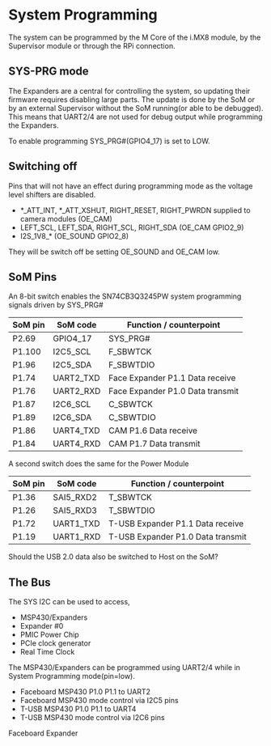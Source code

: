 # System Programming

The system can be programmed by the M Core of the i.MX8 module, by the Supervisor module or through the RPi connection.

## SYS-PRG mode

The Expanders are a central for controlling the system, so updating their firmware requires disabling large parts.
The update is done by the SoM or by an external Supervisor without the SoM running(or able to be debugged). 
This means that UART2/4 are not used for debug output while programming the Expanders.

To enable programming SYS_PRG#(GPIO4_17) is set to LOW.


## Switching off

Pins that will not have an effect during programming mode as the voltage level shifters are disabled.

- *_ATT_INT, *_ATT_XSHUT, RIGHT_RESET, RIGHT_PWRDN supplied to camera modules (OE_CAM)
- LEFT_SCL, LEFT_SDA, RIGHT_SCL, RIGHT_SDA (OE_CAM GPIO2_9)
- I2S_1V8_* (OE_SOUND GPIO2_8)

They will be switch off be setting OE_SOUND and OE_CAM low.


## SoM Pins

An 8-bit switch enables the SN74CB3Q3245PW system programming signals driven by SYS_PRG#

|SoM pin| SoM code | Function / counterpoint |
|-------|----------|-------------------------|
| P2.69 | GPIO4_17 | SYS_PRG#                | 
| P1.100| I2C5_SCL | F_SBWTCK                |
| P1.96 | I2C5_SDA | F_SBWTDIO               |
| P1.74 | UART2_TXD| Face Expander P1.1 Data receive |
| P1.76 | UART2_RXD| Face Expander P1.0 Data transmit |
| P1.87 | I2C6_SCL | C_SBWTCK                |
| P1.89 | I2C6_SDA | C_SBWTDIO               |
| P1.86 | UART4_TXD| CAM P1.6 Data receive |
| P1.84 | UART4_RXD| CAM P1.7 Data transmit |

A second switch does the same for the Power Module 

|SoM pin| SoM code | Function / counterpoint |
|-------|----------|-------------------------|
| P1.36 | SAI5_RXD2| T_SBWTCK                |
| P1.26 | SAI5_RXD3| T_SBWTDIO               |
| P1.72 | UART1_TXD| T-USB Expander P1.1 Data receive |  
| P1.19 | UART1_RXD| T-USB Expander P1.0 Data transmit | 


Should the USB 2.0 data also be switched to Host on the SoM?


## The Bus

The SYS I2C can be used to access,

- MSP430/Expanders
- Expander #0
- PMIC Power Chip
- PCIe clock generator
- Real Time Clock

The MSP430/Expanders can be programmed using UART2/4 while in System Programming mode(pin=low).

- Faceboard MSP430 P1.0 P1.1 to UART2
- Faceboard MSP430 mode control via I2C5 pins
- T-USB MSP430 P1.0 P1.1 to UART4
- T-USB MSP430 mode control via I2C6 pins


Faceboard Expander


